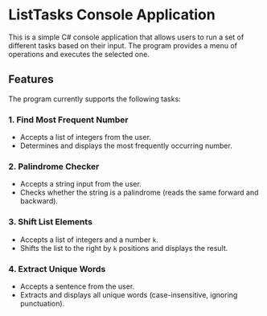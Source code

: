 # ListTasks Console Application

This is a simple C# console application that allows users to run a set of different tasks based on their input. 
The program provides a menu of operations and executes the selected one.

## Features

The program currently supports the following tasks:

### 1. Find Most Frequent Number
- Accepts a list of integers from the user.
- Determines and displays the most frequently occurring number.

### 2. Palindrome Checker
- Accepts a string input from the user.
- Checks whether the string is a palindrome (reads the same forward and backward).

### 3. Shift List Elements
- Accepts a list of integers and a number `k`.
- Shifts the list to the right by `k` positions and displays the result.

### 4. Extract Unique Words
- Accepts a sentence from the user.
- Extracts and displays all unique words (case-insensitive, ignoring punctuation).

